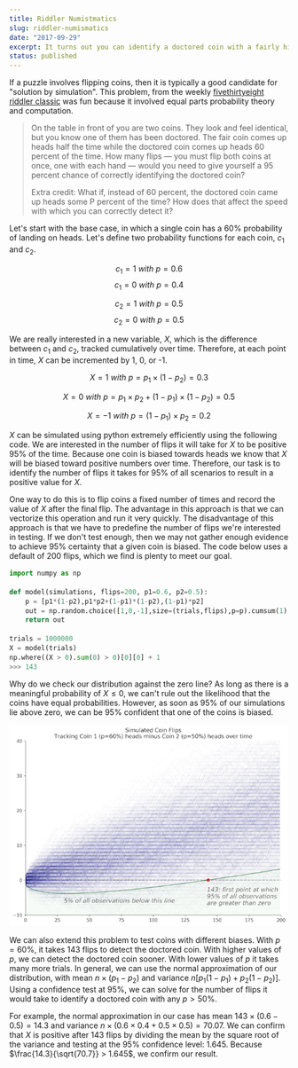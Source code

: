 ```yaml
---
title: Riddler Numistmatics
slug: riddler-numismatics
date: "2017-09-29"
excerpt: It turns out you can identify a doctored coin with a fairly high degree of certainty... It just takes lots and lots of trials.
status: published
---
```


If a puzzle involves flipping coins, then it is typically a good candidate for "solution by simulation". This problem, from the weekly
<a href="https://fivethirtyeight.com/features/rock-paper-scissors-double-scissors/">fivethirtyeight riddler classic</a> was fun because it involved equal parts probability theory and computation.

<blockquote>
On the table in front of you are two coins. They look and feel identical, but you know one of them has been doctored. The fair coin comes up heads half the time while the doctored coin comes up heads 60 percent of the time. How many flips — you must flip both coins at once, one with each hand — would you need to give yourself a 95 percent chance of correctly identifying the doctored coin?

Extra credit: What if, instead of 60 percent, the doctored coin came up heads some P percent of the time? How does that affect the speed with which you can correctly detect it?

</blockquote>

Let's start with the base case, in which a single coin has a 60% probability of landing on heads. Let's define two probability functions for each coin, $c_1$ and $c_2$.

$$ c_1 = 1\ with\ p=0.6 $$
$$ c_1 = 0\ with\ p=0.4 $$

$$ c_2 = 1\ with\ p=0.5 $$
$$ c_2 = 0\ with\ p=0.5 $$

We are really interested in a new variable, $X$, which is the difference between $c_1$ and $c_2$, tracked cumulatively over time. Therefore, at each point in time, $X$ can be incremented by 1, 0, or -1.

$$ X = 1\ with\ p=p_1\times{(1-p_2)}=0.3 $$

$$ X = 0\ with\ p=p_1\times{p_2} + (1-p_1)\times{(1-p_2)}=0.5 $$

$$ X = -1\ with\ p=(1-p_1)\times{p_2}=0.2 $$

$X$ can be simulated using python extremely efficiently using the following code. We are interested in the number of flips it will take for $X$ to be positive 95% of the time. Because one coin is biased towards heads we know that $X$ will be biased toward positive numbers over time. Therefore, our task is to identify the number of flips it takes for 95% of all scenarios to result in a positive value for $X$.

One way to do this is to flip coins a fixed number of times and record the value of $X$ after the final flip. The advantage in this approach is that we can vectorize this operation and run it very quickly. The disadvantage of this approach is that we have to predefine the number of flips we're interested in testing. If we don't test enough, then we may not gather enough evidence to achieve 95% certainty that a given coin is biased. The code below uses a default of 200 flips, which we find is plenty to meet our goal.

```python
import numpy as np

def model(simulations, flips=200, p1=0.6, p2=0.5):
    p = [p1*(1-p2),p1*p2+(1-p1)*(1-p2),(1-p1)*p2]
    out = np.random.choice([1,0,-1],size=(trials,flips),p=p).cumsum(1)
    return out

trials = 1000000
X = model(trials)
np.where((X > 0).sum(0) > 0)[0][0] + 1
>>> 143
```

Why do we check our distribution against the zero line? As long as there is a meaningful probability of $X\leq{0}$, we can't rule out the likelihood that the coins have equal probabilities. However, as soon as 95% of our simulations lie above zero, we can be 95% confident that one of the coins is biased.

<img src="src/assets/img/riddler-numismatics.png">

We can also extend this problem to test coins with different biases. With $p=60\%$, it takes 143 flips to detect the doctored coin. With higher values of $p$, we can detect the doctored coin sooner. With lower values of $p$ it takes many more trials. In general, we can use the normal approximation of our distribution, with mean $n\times{(p_1-p_2)}$ and variance $n[p_1(1-p_1) + p_2(1-p_2)]$. Using a confidence test at 95%, we can solve for the number of flips it would take to identify a doctored coin with any $p>50\%$.

For example, the normal approximation in our case has mean $143\times(0.6 - 0.5) = 14.3$ and variance $n\times(0.6\times0.4 + 0.5\times0.5)=70.07$. We can confirm that $X$ is positive after 143 flips by dividing the mean by the square root of the variance and testing at the 95% confidence level: 1.645. Because $\frac{14.3}{\sqrt{70.7}} > 1.645$, we confirm our result.
